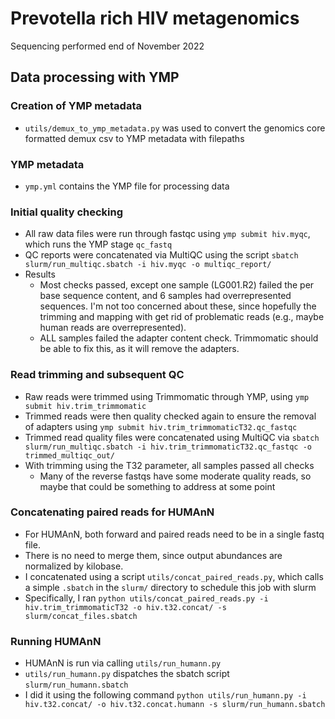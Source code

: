 # Prevotella rich HIV metagenomics

Sequencing performed end of November 2022

## Data processing with YMP
### Creation of YMP metadata
 - `utils/demux_to_ymp_metadata.py` was used to convert the genomics core formatted demux csv to YMP metadata with filepaths
### YMP metadata
 - `ymp.yml` contains the YMP file for processing data
### Initial quality checking
 - All raw data files were run through fastqc using `ymp submit hiv.myqc`, which runs the YMP stage `qc_fastq`
 - QC reports were concatenated via MultiQC using the script `sbatch slurm/run_multiqc.sbatch -i hiv.myqc -o multiqc_report/`
 - Results
   - Most checks passed, except one sample (LG001.R2) failed the per base sequence content, and 6 samples had overrepresented sequences. I'm not too concerned about these, since hopefully the trimming and mapping with get rid of problematic reads (e.g., maybe human reads are overrepresented). 
   - ALL samples failed the adapter content check. Trimmomatic should be able to fix this, as it will remove the adapters.
### Read trimming and subsequent QC
  - Raw reads were trimmed using Trimmomatic through YMP, using `ymp submit hiv.trim_trimmomatic` 
  - Trimmed reads were then quality checked again to ensure the removal of adapters using `ymp submit hiv.trim_trimmomaticT32.qc_fastqc`
  - Trimmed read quality files were concatenated using MultiQC via `sbatch slurm/run_multiqc.sbatch -i hiv.trim_trimmomaticT32.qc_fastqc -o trimmed_multiqc_out/`
  - With trimming using the T32 parameter, all samples passed all checks
    - Many of the reverse fastqs have some moderate quality reads, so maybe that could be something to address at some point

### Concatenating paired reads for HUMAnN
 - For HUMAnN, both forward and paired reads need to be in a single fastq file.
 - There is no need to merge them, since output abundances are normalized by kilobase.
 - I concatenated using a script `utils/concat_paired_reads.py`, which calls a simple `.sbatch` in the `slurm/` directory to schedule this job with slurm
 - Specifically, I ran `python utils/concat_paired_reads.py -i hiv.trim_trimmomaticT32 -o hiv.t32.concat/ -s slurm/concat_files.sbatch`

### Running HUMAnN
 - HUMAnN is run via calling `utils/run_humann.py`
 - `utils/run_humann.py` dispatches the sbatch script `slurm/run_humann.sbatch`
 - I did it using the following command `python utils/run_humann.py -i hiv.t32.concat/ -o hiv.t32.concat.humann -s slurm/run_humann.sbatch`
